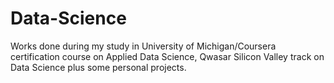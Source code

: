 # Data-Science
Works done during my study in University of Michigan/Coursera certification course on Applied Data Science, Qwasar Silicon Valley track on Data Science plus some personal projects.  
